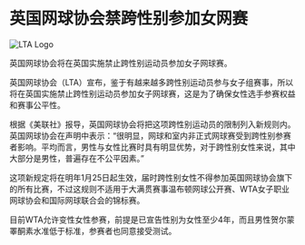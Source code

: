 # 英国网球协会禁跨性别参加女网赛

![LTA Logo](https://www.kwongwah.com.my/wp-content/uploads/2024/12/lta-logo.jpg)

英国网球协会将在英国实施禁止跨性别运动员参加女子网球赛。

英国网球协会（LTA）宣布，鉴于有越来越多跨性别运动员参与女子组赛事，所以将在英国实施禁止跨性别运动员参加女子网球赛，这是为了确保女性选手参赛权益和赛事公平性。

根据《美联社》报导，英国网球协会将把这项跨性别运动员的限制列入新规则内。英国网球协会在声明中表示：“很明显，网球和室内非正式网球赛受到跨性别参赛者影响。平均而言，男性与女性比赛时具有明显优势，对于跨性别女性来说，其中大部分是男性，普遍存在不公平因素。”

这项新规定将在明年1月25日起生效，届时跨性别女性不得参加英国网球协会旗下的所有比赛，不过这规则不适用于大满贯赛事温布顿网球公开赛、WTA女子职业网球协会和国际网球联合会的锦标赛。

目前WTA允许变性女性参赛，前提是已宣告性别为女性至少4年，而且男性贺尔蒙睪酮素水准低于标准，参赛者也同意接受测试。